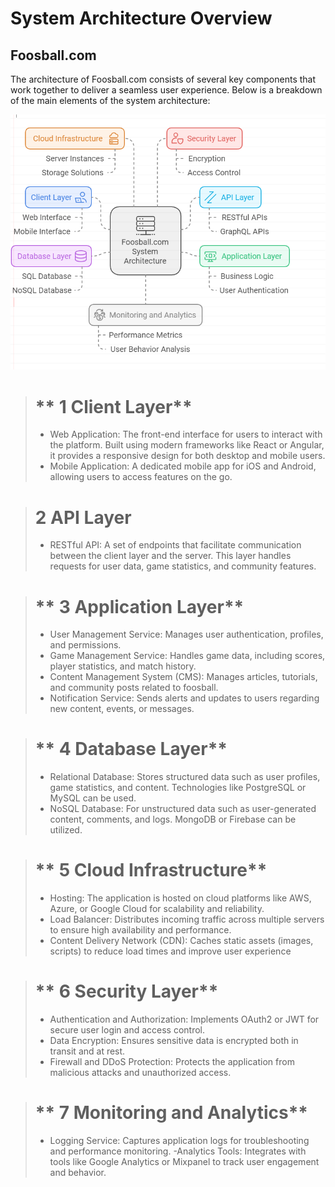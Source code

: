 # System Architecture Overview
## Foosball.com


The architecture of Foosball.com consists of several key components that work together to deliver a seamless user experience. Below is a breakdown of the main elements of the system architecture:

![Alt text](../diagramascode/assets/system.png "a title")

> # ** 1 Client Layer**
>
> - Web Application: The front-end interface for users to interact with the platform. Built using modern frameworks like React or Angular, it provides a responsive design for both desktop and mobile users.
> - Mobile Application: A dedicated mobile app for iOS and Android, allowing users to access features on the go.
>

> # **2 API Layer**
>
> - RESTful API: A set of endpoints that facilitate communication between the client layer and the server. This layer handles requests for user data, game statistics, and community features.
>


> # ** 3 Application Layer**
>
  > - User Management Service: Manages user authentication, profiles, and permissions.
> - Game Management Service: Handles game data, including scores, player   statistics, and match history.
> - Content Management System (CMS): Manages articles, tutorials, and community posts related to foosball.
> - Notification Service: Sends alerts and updates to users regarding new content, events, or messages.


> # ** 4 Database Layer**
>
  > - Relational Database: Stores structured data such as user profiles, game statistics, and content. Technologies like PostgreSQL or MySQL can be used.
> - NoSQL Database: For unstructured data such as user-generated content, comments, and logs. MongoDB or Firebase can be utilized.


> # ** 5 Cloud Infrastructure**
>
  > - Hosting: The application is hosted on cloud platforms like AWS, Azure, or Google Cloud for scalability and reliability.
> - Load Balancer: Distributes incoming traffic across multiple servers to ensure high availability and performance.
> - Content Delivery Network (CDN): Caches static assets (images, scripts) to reduce load times and improve user experience


> # ** 6 Security Layer**
>
  > - Authentication and Authorization: Implements OAuth2 or JWT for secure user login and access control.
> - Data Encryption: Ensures sensitive data is encrypted both in transit and at rest.
> - Firewall and DDoS Protection: Protects the application from malicious attacks and unauthorized access.

> # ** 7 Monitoring and Analytics**
>
  > - Logging Service: Captures application logs for troubleshooting and performance monitoring.
> -Analytics Tools: Integrates with tools like Google Analytics or Mixpanel to track user engagement and behavior.



